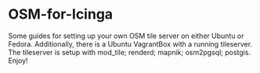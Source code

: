 # OSM-for-Icinga
Some guides for setting up your own OSM tile server on either Ubuntu or Fedora. Additionally, there is a Ubuntu VagrantBox with a running tileserver. The tileserver is setup with mod_tile; renderd; mapnik; osm2pgsql; postgis. Enjoy! 
